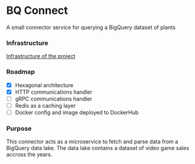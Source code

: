 # BQ Connect

A small connector service for querying a BigQuery dataset of plants 

### Infrastructure
[Infrastructure of the project](https://github.com/VinceDeslo/bq-connect-infra)

### Roadmap
- [x] Hexagonal architecture
- [x] HTTP communications handler
- [ ] gRPC communications handler
- [ ] Redis as a caching layer
- [ ] Docker config and image deployed to DockerHub

### Purpose
This connector acts as a microservice to fetch and parse data from a BigQuery data lake.
The data lake contains a dataset of video game sales accross the years.




